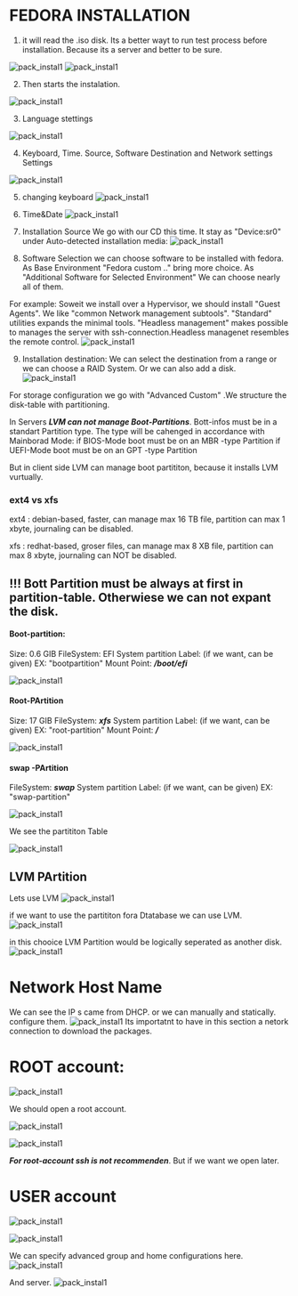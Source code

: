 # FEDORA INSTALLATION

1. it will read the .iso disk.
Its a better wayt to run test process before installation. Because its a server and better to be sure. 

![pack_instal1](../Images/fedora20.png)
![pack_instal1](../Images/fedora21.png)


2. Then starts the instalation.

![pack_instal1](../Images/fedora22.png)


3. Language stettings

![pack_instal1](../Images/fedora23.png)


4. Keyboard, Time. Source, Software Destination and Network settings  Settings

![pack_instal1](../Images/fedora24.png)


5. changing keyboard
![pack_instal1](../Images/fedora25.png)


6. Time&Date
![pack_instal1](../Images/fedora26.png)


7. Installation Source
We go with our CD this time. It stay as "Device:sr0" under Auto-detected installation media:
![pack_instal1](../Images/fedora27.png)


8. Software Selection
we can choose software to be installed with fedora. As Base Environment "Fedora custom .." bring more choice. As "Additional Software for Selected Environment" We can choose nearly all of them.  

For example: Soweit we install over a Hypervisor, we should install "Guest Agents". 
We like "common Network management subtools". "Standard" utilities expands the minimal tools. 
"Headless management" makes possible to manages the server with ssh-connection.Headless managenet resembles the remote control. 
![pack_instal1](../Images/fedora28.png)


9. Installation destination: 
We can select the destination from a range or we can choose a RAID System. 
Or we can also add a disk. 
![pack_instal1](../Images/fedora29.png)

For storage configuration we go with "Advanced Custom" .We structure the disk-table with partitioning. 

In Servers ***LVM can not manage Boot-Partitions***. 
Bott-infos must be in a standart Partition type. The type will be cahenged in accordance with Mainborad Mode:
    if BIOS-Mode boot must be on an MBR -type Partition 
    if UEFI-Mode boot must be on an GPT -type Partition 
    
But in client side LVM can manage boot partititon, because it installs LVM vurtually. 

### ext4 vs xfs

ext4 : debian-based,  faster,   can manage max 16 TB file,  partition can max 1 xbyte,  journaling can be disabled.

xfs  : redhat-based,  groser files, can manage max 8 XB file, partition can max 8 xbyte, journaling can NOT be disabled.

## !!! Bott Partition must be always at first in partition-table. Otherwiese we can not expant the disk. 

#### Boot-partition:
Size: 0.6 GIB
FileSystem: EFI System partition
Label: (if we want, can be given) EX: "bootpartition"
Mount Point: ***/boot/efi***

![pack_instal1](../Images/fedora30.png)


#### Root-PArtition
Size: 17 GIB
FileSystem: ***xfs*** System partition
Label: (if we want, can be given) EX: "root-partition"
Mount Point: ***/***

![pack_instal1](../Images/fedora31.png)


#### swap -PArtition
FileSystem: ***swap*** System partition
Label: (if we want, can be given) EX: "swap-partition"

![pack_instal1](../Images/fedora32.png)

We see the partititon Table

![pack_instal1](../Images/fedora34.png)

## LVM PArtition
Lets use LVM
![pack_instal1](../Images/fedora35.png)

if we want to use the partititon fora Dtatabase we can use LVM. 
![pack_instal1](../Images/fedora36.png)

in this chooice LVM Partition would be logically seperated as another disk. 
![pack_instal1](../Images/fedora37.png)


# Network Host Name

We can see the IP s came from DHCP. or we can manually and statically. configure them. 
![pack_instal1](../Images/fedora33png)
 Its importatnt to have in this section a netork connection to download the packages. 

 # ROOT account:

![pack_instal1](../Images/fedora39png)

We should open a root account. 

![pack_instal1](../Images/fedora40png)

![pack_instal1](../Images/fedora41png)

***For root-account ssh is not recommenden***. But if we want we open later. 

# USER account

![pack_instal1](../Images/fedora38png)

![pack_instal1](../Images/fedora42png)

We can specify advanced group and home configurations here. 
![pack_instal1](../Images/fedora43png)

And server.
![pack_instal1](../Images/fedora44png)
